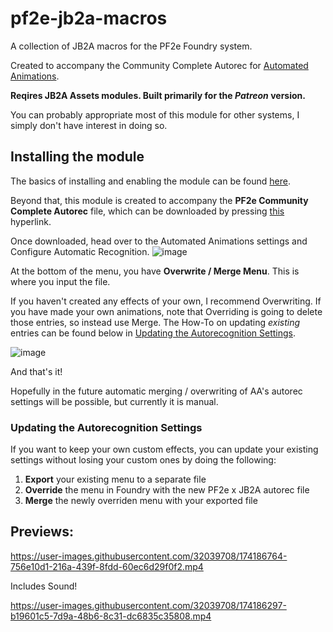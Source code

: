 # pf2e-jb2a-macros
A collection of JB2A macros for the PF2e Foundry system.

Created to accompany the Community Complete Autorec for [Automated Animations](https://github.com/otigon/automated-jb2a-animations).

**Reqires JB2A Assets modules. Built primarily for the _Patreon_ version.**

You can probably appropriate most of this module for other systems, I simply don't have interest in doing so.

## Installing the module

The basics of installing and enabling the module can be found [here](https://foundryvtt.com/article/modules/). 

Beyond that, this module is created to accompany the **PF2e Community Complete Autorec** file, which can be downloaded by pressing [this](https://github.com/MrVauxs/pf2e-jb2a-macros/releases/latest/download/autorec.json) hyperlink.

Once downloaded, head over to the Automated Animations settings and Configure Automatic Recognition.
![image](https://user-images.githubusercontent.com/32039708/174436836-fab72b76-525e-40b9-8be2-d23c3b6d8ab8.png)

At the bottom of the menu, you have **Overwrite / Merge Menu**. This is where you input the file.

If you haven't created any effects of your own, I recommend Overwriting. If you have made your own animations, note that Overriding is going to delete those entries, so instead use Merge. The How-To on updating _existing_ entries can be found below in [Updating the Autorecognition Settings](https://github.com/MrVauxs/pf2e-jb2a-macros/blob/main/README.md#updating-the-autorecognition-settings).

![image](https://user-images.githubusercontent.com/32039708/174436900-f1e9b74a-7261-404a-b738-ce0a34622592.png)

And that's it!

Hopefully in the future automatic merging / overwriting of AA's autorec settings will be possible, but currently it is manual.

### Updating the Autorecognition Settings
If you want to keep your own custom effects, you can update your existing settings without losing your custom ones by doing the following:
1. **Export** your existing menu to a separate file
2. **Override** the menu in Foundry with the new PF2e x JB2A autorec file
3. **Merge** the newly overriden menu with your exported file

## Previews:

https://user-images.githubusercontent.com/32039708/174186764-756e10d1-216a-439f-8fdd-60ec6d29f0f2.mp4

Includes Sound!

https://user-images.githubusercontent.com/32039708/174186297-b19601c5-7d9a-48b6-8c31-dc6835c35808.mp4
